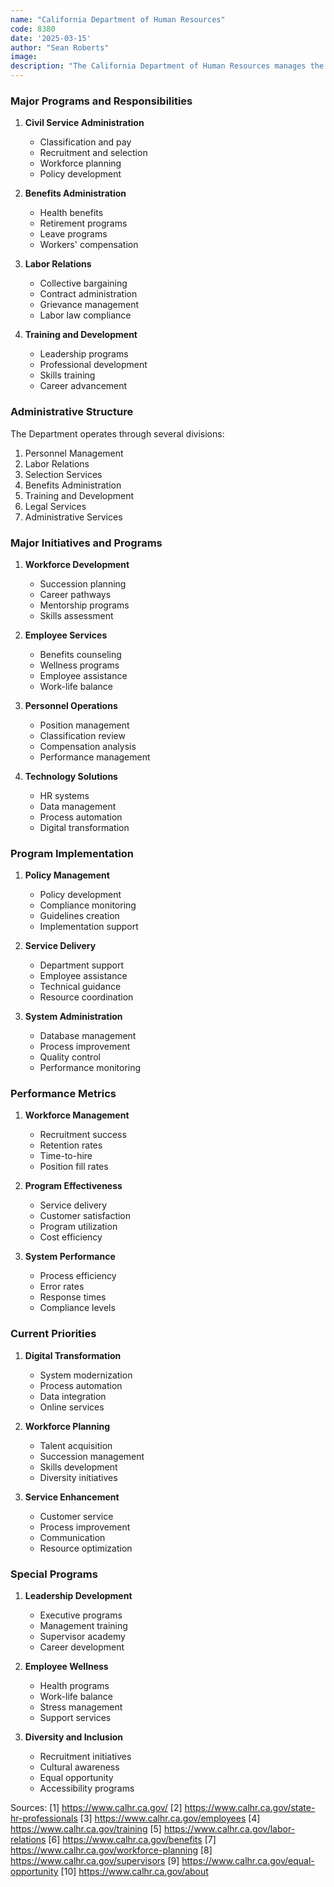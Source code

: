 ```yaml
---
name: "California Department of Human Resources"
code: 8380
date: '2025-03-15'
author: "Sean Roberts"
image: 
description: "The California Department of Human Resources manages the state's civil service system, providing leadership and support for state departments in workforce planning, recruitment, selection, and training."
---
```


### Major Programs and Responsibilities

1. **Civil Service Administration**
   - Classification and pay
   - Recruitment and selection
   - Workforce planning
   - Policy development

2. **Benefits Administration**
   - Health benefits
   - Retirement programs
   - Leave programs
   - Workers' compensation

3. **Labor Relations**
   - Collective bargaining
   - Contract administration
   - Grievance management
   - Labor law compliance

4. **Training and Development**
   - Leadership programs
   - Professional development
   - Skills training
   - Career advancement

### Administrative Structure

The Department operates through several divisions:

1. Personnel Management
2. Labor Relations
3. Selection Services
4. Benefits Administration
5. Training and Development
6. Legal Services
7. Administrative Services

### Major Initiatives and Programs

1. **Workforce Development**
   - Succession planning
   - Career pathways
   - Mentorship programs
   - Skills assessment

2. **Employee Services**
   - Benefits counseling
   - Wellness programs
   - Employee assistance
   - Work-life balance

3. **Personnel Operations**
   - Position management
   - Classification review
   - Compensation analysis
   - Performance management

4. **Technology Solutions**
   - HR systems
   - Data management
   - Process automation
   - Digital transformation

### Program Implementation

1. **Policy Management**
   - Policy development
   - Compliance monitoring
   - Guidelines creation
   - Implementation support

2. **Service Delivery**
   - Department support
   - Employee assistance
   - Technical guidance
   - Resource coordination

3. **System Administration**
   - Database management
   - Process improvement
   - Quality control
   - Performance monitoring

### Performance Metrics

1. **Workforce Management**
   - Recruitment success
   - Retention rates
   - Time-to-hire
   - Position fill rates

2. **Program Effectiveness**
   - Service delivery
   - Customer satisfaction
   - Program utilization
   - Cost efficiency

3. **System Performance**
   - Process efficiency
   - Error rates
   - Response times
   - Compliance levels

### Current Priorities

1. **Digital Transformation**
   - System modernization
   - Process automation
   - Data integration
   - Online services

2. **Workforce Planning**
   - Talent acquisition
   - Succession management
   - Skills development
   - Diversity initiatives

3. **Service Enhancement**
   - Customer service
   - Process improvement
   - Communication
   - Resource optimization

### Special Programs

1. **Leadership Development**
   - Executive programs
   - Management training
   - Supervisor academy
   - Career development

2. **Employee Wellness**
   - Health programs
   - Work-life balance
   - Stress management
   - Support services

3. **Diversity and Inclusion**
   - Recruitment initiatives
   - Cultural awareness
   - Equal opportunity
   - Accessibility programs

Sources:
[1] https://www.calhr.ca.gov/
[2] https://www.calhr.ca.gov/state-hr-professionals
[3] https://www.calhr.ca.gov/employees
[4] https://www.calhr.ca.gov/training
[5] https://www.calhr.ca.gov/labor-relations
[6] https://www.calhr.ca.gov/benefits
[7] https://www.calhr.ca.gov/workforce-planning
[8] https://www.calhr.ca.gov/supervisors
[9] https://www.calhr.ca.gov/equal-opportunity
[10] https://www.calhr.ca.gov/about 